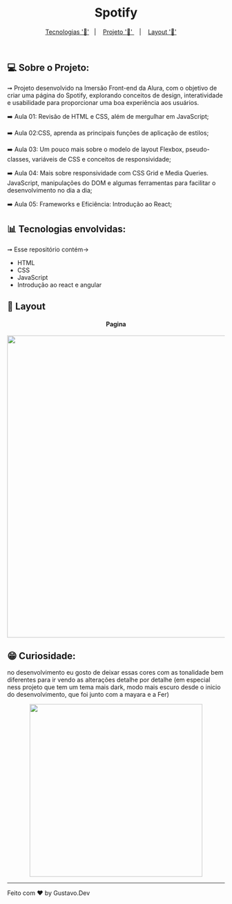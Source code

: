 <h1 align="center"> Spotify </h1>

<p align="center">
  <a href="#-tecnologias-envolvidas">Tecnologias '📌'</a>&nbsp;&nbsp;&nbsp;|&nbsp;&nbsp;&nbsp;
  <a href="#-sobre-o-projeto">Projeto '📲' </a>&nbsp;&nbsp;&nbsp;|&nbsp;&nbsp;&nbsp;
  <a href="#-layout">Layout '📐'</a>&nbsp;&nbsp;&nbsp;&nbsp;&nbsp;&nbsp;
</p>

 
<br>

## 💻 Sobre o Projeto:
➞  Projeto desenvolvido na Imersão Front-end da Alura, com o objetivo de criar uma página do Spotify, 
explorando conceitos de design, interatividade e usabilidade para proporcionar uma boa experiência aos usuários.

➡️ Aula 01: Revisão de HTML e CSS, além de mergulhar em JavaScript;

➡️ Aula 02:CSS, aprenda as principais funções de aplicação de estilos;

➡️ Aula 03: Um pouco mais sobre o modelo de layout Flexbox, pseudo-classes, variáveis de CSS e conceitos de responsividade;

➡️ Aula 04: Mais sobre responsividade com CSS Grid e Media Queries. JavaScript, manipulações do DOM e algumas ferramentas para facilitar o desenvolvimento no dia a dia;

➡️ Aula 05: Frameworks e Eficiência: Introdução ao React;

## 📊 Tecnologias envolvidas:
➞  Esse repositório contém->

- HTML
- CSS
- JavaScript
- Introdução ao react e angular 


## 📸 Layout

<h4 align="center"> Pagina</h4> 
<div align="center">
<img src="https://github.com/Gustavocaris/Portfolio/assets/149839159/bcb291c2-1821-496c-a676-9f7af1f9e42b" width="700px" />
</div>

<h4 align="center"></h4> 
<p> <h2> 😁 Curiosidade: </h2> no desenvolvimento eu gosto de deixar essas cores com as tonalidade bem diferentes para ir 
vendo as alterações detalhe por detalhe (em especial ness projeto que tem um tema mais dark, modo mais escuro desde o inicio do desenvolvimento, que foi junto com a mayara e a Fer)</p>
<div align="center">
<img src="https://github.com/Gustavocaris/Portfolio/assets/149839159/db5fe183-7a0c-4d2a-8715-f91002df9f4b" width="400px" />
</div>



<hr>

Feito com ❤️ by Gustavo.Dev 
